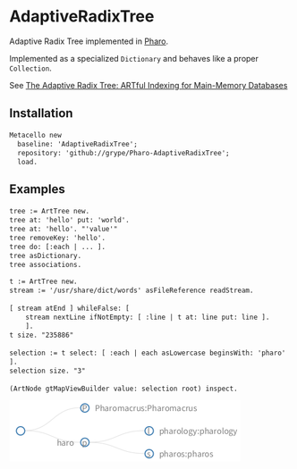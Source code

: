 # AdaptiveRadixTree

Adaptive Radix Tree implemented in [Pharo](https://pharo.org).

Implemented as a specialized `Dictionary` and behaves like a proper `Collection`.

See [The Adaptive Radix Tree: ARTful Indexing for Main-Memory Databases](https://db.in.tum.de/~leis/papers/ART.pdf)

## Installation

```smalltalk
Metacello new
  baseline: 'AdaptiveRadixTree';
  repository: 'github://grype/Pharo-AdaptiveRadixTree';
  load.
```

## Examples

```smalltalk
tree := ArtTree new.
tree at: 'hello' put: 'world'.
tree at: 'hello'. "'value'"
tree removeKey: 'hello'.
tree do: [:each | ... ].
tree asDictionary.
tree associations.
```

```smalltalk
t := ArtTree new.
stream := '/usr/share/dict/words' asFileReference readStream.

[ stream atEnd ] whileFalse: [ 
	stream nextLine ifNotEmpty: [ :line | t at: line put: line ].
	].
t size. "235886"

selection := t select: [ :each | each asLowercase beginsWith: 'pharo' ].
selection size. "3"

(ArtNode gtMapViewBuilder value: selection root) inspect.
```

![Visualization](resources/pharo-art.png)
